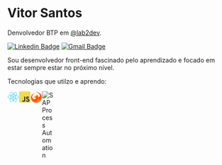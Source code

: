# Vitor Santos

Denvolvedor BTP em [@lab2dev](https://lab2dev.com/).

[![Linkedin Badge](https://img.shields.io/badge/-Vitor%Santos-blueviolet?logo=linkedin&logoColor=white&link=https://www.linkedin.com/in/vitors-santos/)](https://www.linkedin.com/in/vitors-santos/) 
[![Gmail Badge](https://img.shields.io/badge/-vvsspp423@gmail.com-blueviolet?logo=gmail&logoColor=white&link=mailto:vvsspp423@gmail.com)](mailto:vvsspp423@gmail.com)

Sou desenvolvedor front-end fascinado pelo aprendizado e focado em estar sempre estar no próximo nível.

Tecnologias que utilzo e aprendo:

<img align="left" alt="React" width="26px" src="https://github.com/devicons/devicon/blob/master/icons/react/react-original.svg" />
<img align="left" alt="JavaScript" width="26px" src="https://github.com/devicons/devicon/blob/master/icons/javascript/javascript-original.svg" />
<img align="left" alt="SAP UI5" width="26px" src="https://github.com/SAP/ui5-webcomponents/blob/main/packages/playground/assets/images/ui5-logo.png" />
<img align="left" alt="SAP Process Automation" width="26px" src="https://github.com/FortAwesome/Font-Awesome/blob/6.x/svgs/solid/robot.svg" />
